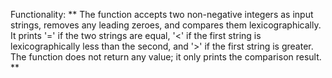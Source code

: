 Functionality: ** The function accepts two non-negative integers as input strings, removes any leading zeroes, and compares them lexicographically. It prints '=' if the two strings are equal, '<' if the first string is lexicographically less than the second, and '>' if the first string is greater. The function does not return any value; it only prints the comparison result. **